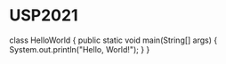 # USP2021
class HelloWorld {
    public static void main(String[] args) {
        System.out.println("Hello, World!");
    }
}